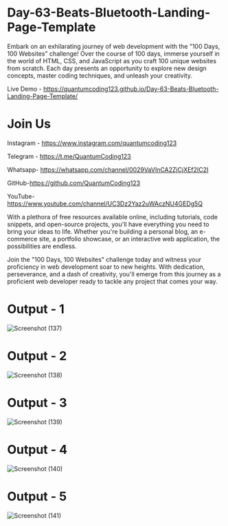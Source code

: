# Day-63-Beats-Bluetooth-Landing-Page-Template

Embark on an exhilarating journey of web development with the "100 Days, 100 Websites" challenge! Over the course of 100 days, immerse yourself in the world of HTML, CSS, and JavaScript as you craft 100 unique websites from scratch. Each day presents an opportunity to explore new design concepts, master coding techniques, and unleash your creativity.

Live Demo - https://quantumcoding123.github.io/Day-63-Beats-Bluetooth-Landing-Page-Template/

# Join Us

Instagram - https://www.instagram.com/quantumcoding123

Telegram - https://t.me/QuantumCoding123

Whatsapp- https://whatsapp.com/channel/0029VaVInCA2ZjCjXEf2IC2I

GitHub-https://github.com/QuantumCoding123

YouTube-https://www.youtube.com/channel/UC3Dz2Yaz2uWAczNU4GEDg5Q

With a plethora of free resources available online, including tutorials, code snippets, and open-source projects, you'll have everything you need to bring your ideas to life. Whether you're building a personal blog, an e-commerce site, a portfolio showcase, or an interactive web application, the possibilities are endless.

Join the "100 Days, 100 Websites" challenge today and witness your proficiency in web development soar to new heights. With dedication, perseverance, and a dash of creativity, you'll emerge from this journey as a proficient web developer ready to tackle any project that comes your way.

# Output - 1

![Screenshot (137)](https://github.com/QuantumCoding123/Day-63-Beats-Bluetooth-Landing-Page-Template/assets/166281221/857ba924-8f77-4b2c-b6f3-a3bae141ecec)
 
# Output - 2

![Screenshot (138)](https://github.com/QuantumCoding123/Day-63-Beats-Bluetooth-Landing-Page-Template/assets/166281221/124849a5-e85b-4329-b03c-972253e83bde)

# Output - 3

![Screenshot (139)](https://github.com/QuantumCoding123/Day-63-Beats-Bluetooth-Landing-Page-Template/assets/166281221/0261d999-9c03-426d-bc0b-711c143c7523)

# Output - 4

![Screenshot (140)](https://github.com/QuantumCoding123/Day-63-Beats-Bluetooth-Landing-Page-Template/assets/166281221/47facdb0-5560-4b16-9cfa-eb43bbee6c3d)

# Output - 5

![Screenshot (141)](https://github.com/QuantumCoding123/Day-63-Beats-Bluetooth-Landing-Page-Template/assets/166281221/89c44546-e5dc-4a50-b36b-c0cefde1fa9e)

